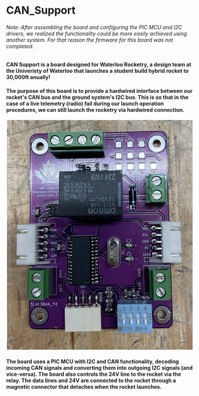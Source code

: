 # CAN_Support
<h6>Note: After assembling the board and configuring the PIC MCU and I2C drivers, we realized the functionality could be more easily achieved using another system. For that reason
    the firmware for this board was not completed.</h6>

<h4>CAN Support is a board designed for Waterloo Rocketry, a design team at the Univeristy of Waterloo that launches a student build hybrid rocket to 30,000ft anually!</h3>

<h4>The purpose of this board is to provide a hardwired interface between our rocket's CAN bus and the ground system's I2C bus. This is so that in the case of a live telemetry (radio)
    fail during our launch operation procedures, we can still launch the rocketry via hardwired connection.</h3>

<div align="center">
  <img src="Images/CAN_Support.jpg" width="500">
</div>

<h4>The board uses a PIC MCU with I2C and CAN functionality, decoding incoming CAN signals and converting them into outgoing I2C signals (and vice-versa). The board also controls the
    24V line to the rocket via the relay. The data lines and 24V are connected to the rocket through a magnetic connector that detaches when the rocket launches. </h3>


